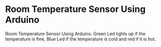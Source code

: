 # Room Temperature Sensor Using Arduino
Room Temperature Sensor Using Arduino. Green Led lights up if the temperature is fine, Blue Led if the temperature is cold and red if it is hot. 
